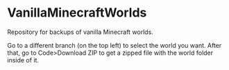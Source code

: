 # VanillaMinecraftWorlds
Repository for backups of vanilla Minecraft worlds.

Go to a different branch (on the top left) to select the world you want.
After that, go to Code>Download ZIP to get a zipped file with the world folder inside of it.

